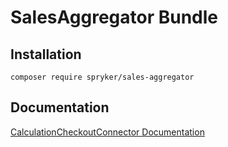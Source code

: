 # SalesAggregator Bundle

## Installation

```
composer require spryker/sales-aggregator
```

## Documentation

[CalculationCheckoutConnector Documentation](https://spryker.github.io/sales-aggregator/index.html)
